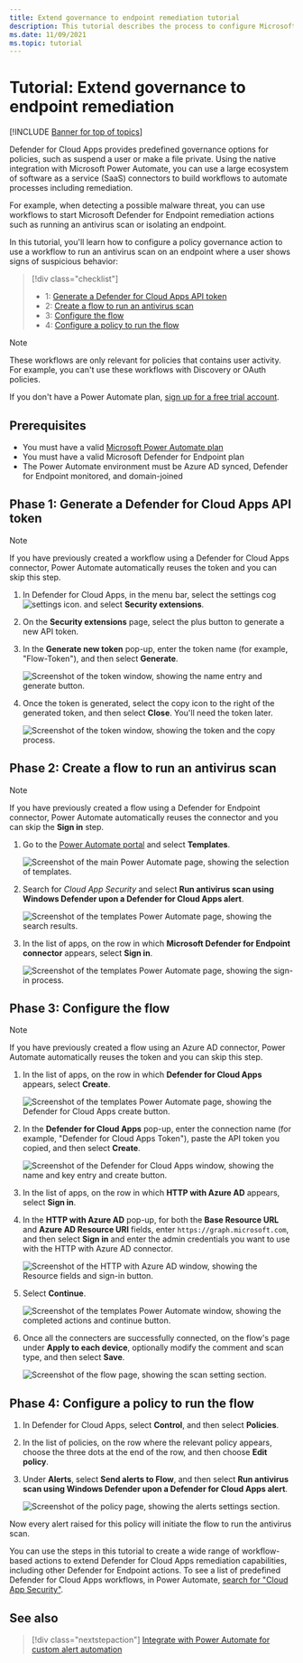 ```yaml
---
title: Extend governance to endpoint remediation tutorial
description: This tutorial describes the process to configure Microsoft Defender for Cloud Apps policy alerts to trigger Microsoft Power Automate workflows to run Microsoft Defender for Endpoint remediation actions.
ms.date: 11/09/2021
ms.topic: tutorial
---
```

# Tutorial: Extend governance to endpoint remediation

[!INCLUDE [Banner for top of topics](includes/banner.md)]

Defender for Cloud Apps provides predefined governance options for policies, such as suspend a user or make a file private. Using the native integration with Microsoft Power Automate, you can use a large ecosystem of software as a service (SaaS) connectors to build workflows to automate processes including remediation.

For example, when detecting a possible malware threat, you can use workflows to start Microsoft Defender for Endpoint remediation actions such as running an antivirus scan or isolating an endpoint.

In this tutorial, you'll learn how to configure a policy governance action to use a workflow to run an antivirus scan on an endpoint where a user shows signs of suspicious behavior:

> [!div class="checklist"]
>
> - 1: [Generate a Defender for Cloud Apps API token](#generate-token)
> - 2: [Create a flow to run an antivirus scan](#create-flow)
> - 3: [Configure the flow](#configure-flow)
> - 4: [Configure a policy to run the flow](#configure-policy)

> [!NOTE]
> These workflows are only relevant for policies that contains user activity. For example, you can't use these workflows with Discovery or OAuth policies.

If you don't have a Power Automate plan, [sign up for a free trial account](https://flow.microsoft.com/pricing/).

## Prerequisites

- You must have a valid [Microsoft Power Automate plan](https://flow.microsoft.com/pricing/)
- You must have a valid Microsoft Defender for Endpoint plan
- The Power Automate environment must be Azure AD synced, Defender for Endpoint monitored, and domain-joined

## Phase 1: Generate a Defender for Cloud Apps API token<a name="generate-token"></a>

> [!NOTE]
> If you have previously created a workflow using a Defender for Cloud Apps connector, Power Automate automatically reuses the token and you can skip this step.

1. In Defender for Cloud Apps, in the menu bar, select the settings cog ![settings icon.](media/settings-icon.png "settings icon") and select **Security extensions**.

1. On the **Security extensions** page, select the plus button to generate a new API token.
1. In the **Generate new token** pop-up, enter the token name (for example, "Flow-Token"), and then select **Generate**.

    ![Screenshot of the token window, showing the name entry and generate button.](media/tutorial-flow-token-generate.png)
1. Once the token is generated, select the copy icon to the right of the generated token, and then select **Close**. You'll need the token later.

    ![Screenshot of the token window, showing the token and the copy process.](media/tutorial-flow-token-copy.png)

## Phase 2: Create a flow to run an antivirus scan<a name="create-flow"></a>

> [!NOTE]
> If you have previously created a flow using a Defender for Endpoint connector, Power Automate automatically reuses the connector and you can skip the **Sign in** step.

1. Go to the [Power Automate portal](https://flow.microsoft.com/) and select **Templates**.

    ![Screenshot of the main Power Automate page, showing the selection of templates.](media/tutorial-flow-templates.png)

1. Search for *Cloud App Security* and select **Run antivirus scan using Windows Defender upon a Defender for Cloud Apps alert**.

    ![Screenshot of the templates Power Automate page, showing the search results.](media/tutorial-flow-templates-search.png)

1. In the list of apps, on the row in which **Microsoft Defender for Endpoint connector** appears, select **Sign in**.

    ![Screenshot of the templates Power Automate page, showing the sign-in process.](media/tutorial-flow-templates-signin.png)

## Phase 3: Configure the flow<a name="configure-flow"></a>

> [!NOTE]
> If you have previously created a flow using an Azure AD connector, Power Automate automatically reuses the token and you can skip this step.

1. In the list of apps, on the row in which **Defender for Cloud Apps** appears, select **Create**.

    ![Screenshot of the templates Power Automate page, showing the Defender for Cloud Apps create button.](media/tutorial-flow-templates-create.png)

1. In the **Defender for Cloud Apps** pop-up, enter the connection name (for example, "Defender for Cloud Apps Token"), paste the API token you copied, and then select **Create**.

    ![Screenshot of the Defender for Cloud Apps window, showing the name and key entry and create button.](media/tutorial-flow-templates-create-window.png)

1. In the list of apps, on the row in which **HTTP with Azure AD** appears, select **Sign in**.

1. In the **HTTP with Azure AD** pop-up, for both the **Base Resource URL** and **Azure AD Resource URI** fields, enter `https://graph.microsoft.com`, and then select **Sign in** and enter the admin credentials you want to use with the HTTP with Azure AD connector.

    ![Screenshot of the HTTP with Azure AD window, showing the Resource fields and sign-in button.](media/tutorial-flow-templates-azure.png)

1. Select **Continue**.

    ![Screenshot of the templates Power Automate window, showing the completed actions and continue button.](media/tutorial-flow-templates-continue.png)

1. Once all the connecters are successfully connected, on the flow's page under **Apply to each device**, optionally modify the comment and scan type, and then select **Save**.

    ![Screenshot of the flow page, showing the scan setting section.](media/tutorial-flow-templates-scan.png)

## Phase 4: Configure a policy to run the flow<a name="configure-policy"></a>

1. In Defender for Cloud Apps, select **Control**, and then select **Policies**.

1. In the list of policies, on the row where the relevant policy appears, choose the three dots at the end of the row, and then choose **Edit policy**.

1. Under **Alerts**, select **Send alerts to Flow**, and then select **Run antivirus scan using Windows Defender upon a Defender for Cloud Apps alert**.

    ![Screenshot of the policy page, showing the alerts settings section.](media/tutorial-flow-templates-alerts.png)

Now every alert raised for this policy will initiate the flow to run the antivirus scan.

You can use the steps in this tutorial to create a wide range of workflow-based actions to extend Defender for Cloud Apps remediation capabilities, including other Defender for Endpoint actions. To see a list of predefined Defender for Cloud Apps workflows, in Power Automate, [search for "Cloud App Security"](https://go.microsoft.com/fwlink/?linkid=2102574).

## See also

> [!div class="nextstepaction"]
> [Integrate with Power Automate for custom alert automation](flow-integration.md)
